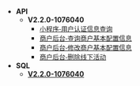 - **API**
  - **V2.2.0-1076040**
    - <font size = "2" face = "微软雅黑">[小程序-用户认证信息查询](doc/V2.2.0-1076040/用户认证信息查询.md)</font>
    - <font size = "2" face = "微软雅黑">[商户后台-查询商户基本配置信息](doc/V2.2.0-1076040/查询商户基本配置信息.md)</font>
    - <font size = "2" face = "微软雅黑">[商户后台-修改商户基本配置信息](doc/V2.2.0-1076040/修改商户基本配置信息.md)</font>
    - <font size = "2" face = "微软雅黑">[商户后台-删除线下活动](doc/V2.2.0-1076040/删除线下活动.md)</font>
- **SQL**
  - [**V2.2.0-1076040**](sql/V2.2.0-1076040/sql.md)

